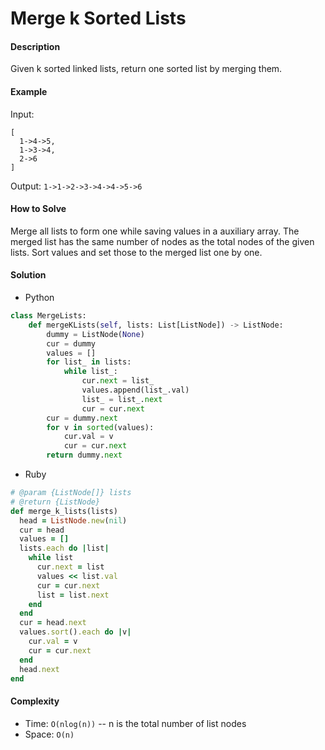 # Merge k Sorted Lists

#### Description

Given k sorted linked lists, return one sorted list by merging them.

#### Example
Input:
```
[
  1->4->5,
  1->3->4,
  2->6
]
```

Output: `1->1->2->3->4->4->5->6`

#### How to Solve

Merge all lists to form one while saving values in a auxiliary array. The merged list has the same number of nodes as the total nodes of the given lists.
Sort values and set those to the merged list one by one.

#### Solution
- Python

```python
class MergeLists:
    def mergeKLists(self, lists: List[ListNode]) -> ListNode:
        dummy = ListNode(None)
        cur = dummy
        values = []
        for list_ in lists:
            while list_:
                cur.next = list_
                values.append(list_.val)
                list_ = list_.next
                cur = cur.next
        cur = dummy.next
        for v in sorted(values):
            cur.val = v
            cur = cur.next
        return dummy.next
```

- Ruby

```ruby
# @param {ListNode[]} lists
# @return {ListNode}
def merge_k_lists(lists)
  head = ListNode.new(nil)
  cur = head
  values = []
  lists.each do |list|
    while list
      cur.next = list
      values << list.val
      cur = cur.next
      list = list.next
    end
  end
  cur = head.next
  values.sort().each do |v|
    cur.val = v
    cur = cur.next
  end
  head.next
end
```

#### Complexity
- Time: `O(nlog(n))` -- n is the total number of list nodes
- Space: `O(n)`

